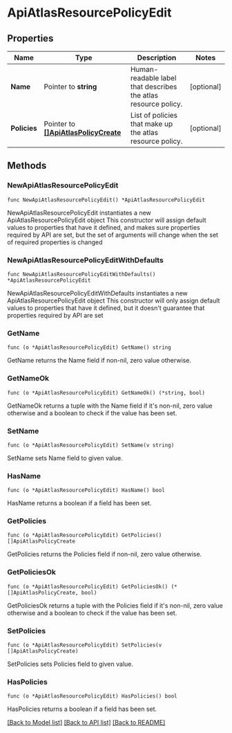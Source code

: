 # ApiAtlasResourcePolicyEdit

## Properties

Name | Type | Description | Notes
------------ | ------------- | ------------- | -------------
**Name** | Pointer to **string** | Human-readable label that describes the atlas resource policy. | [optional] 
**Policies** | Pointer to [**[]ApiAtlasPolicyCreate**](ApiAtlasPolicyCreate.md) | List of policies that make up the atlas resource policy. | [optional] 

## Methods

### NewApiAtlasResourcePolicyEdit

`func NewApiAtlasResourcePolicyEdit() *ApiAtlasResourcePolicyEdit`

NewApiAtlasResourcePolicyEdit instantiates a new ApiAtlasResourcePolicyEdit object
This constructor will assign default values to properties that have it defined,
and makes sure properties required by API are set, but the set of arguments
will change when the set of required properties is changed

### NewApiAtlasResourcePolicyEditWithDefaults

`func NewApiAtlasResourcePolicyEditWithDefaults() *ApiAtlasResourcePolicyEdit`

NewApiAtlasResourcePolicyEditWithDefaults instantiates a new ApiAtlasResourcePolicyEdit object
This constructor will only assign default values to properties that have it defined,
but it doesn't guarantee that properties required by API are set

### GetName

`func (o *ApiAtlasResourcePolicyEdit) GetName() string`

GetName returns the Name field if non-nil, zero value otherwise.

### GetNameOk

`func (o *ApiAtlasResourcePolicyEdit) GetNameOk() (*string, bool)`

GetNameOk returns a tuple with the Name field if it's non-nil, zero value otherwise
and a boolean to check if the value has been set.

### SetName

`func (o *ApiAtlasResourcePolicyEdit) SetName(v string)`

SetName sets Name field to given value.

### HasName

`func (o *ApiAtlasResourcePolicyEdit) HasName() bool`

HasName returns a boolean if a field has been set.
### GetPolicies

`func (o *ApiAtlasResourcePolicyEdit) GetPolicies() []ApiAtlasPolicyCreate`

GetPolicies returns the Policies field if non-nil, zero value otherwise.

### GetPoliciesOk

`func (o *ApiAtlasResourcePolicyEdit) GetPoliciesOk() (*[]ApiAtlasPolicyCreate, bool)`

GetPoliciesOk returns a tuple with the Policies field if it's non-nil, zero value otherwise
and a boolean to check if the value has been set.

### SetPolicies

`func (o *ApiAtlasResourcePolicyEdit) SetPolicies(v []ApiAtlasPolicyCreate)`

SetPolicies sets Policies field to given value.

### HasPolicies

`func (o *ApiAtlasResourcePolicyEdit) HasPolicies() bool`

HasPolicies returns a boolean if a field has been set.

[[Back to Model list]](../README.md#documentation-for-models) [[Back to API list]](../README.md#documentation-for-api-endpoints) [[Back to README]](../README.md)


